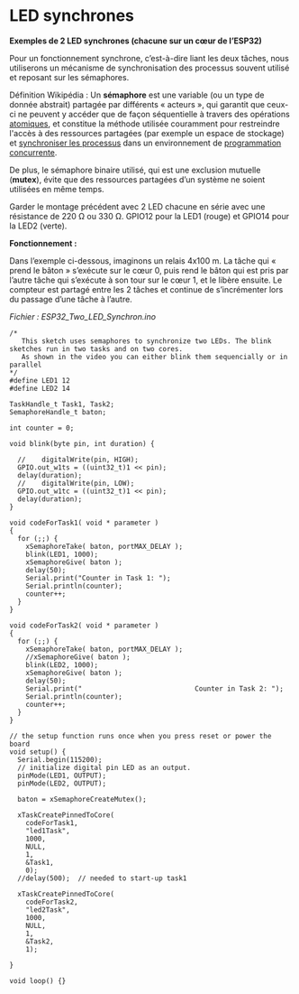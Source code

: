 # LED synchrones

**Exemples de 2 LED synchrones (chacune sur un cœur de l’ESP32)**

Pour un fonctionnement synchrone, c’est-à-dire liant les deux tâches, nous utiliserons un mécanisme de synchronisation des processus souvent utilisé et reposant sur les sémaphores.

Définition Wikipédia : Un **sémaphore** est une variable (ou un type de donnée abstrait) partagée par différents « acteurs », qui garantit que ceux-ci ne peuvent y accéder que de façon séquentielle à travers des opérations [atomiques](https://fr.wikipedia.org/wiki/Atomicit%C3%A9\_\(Informatique\)), et constitue la méthode utilisée couramment pour restreindre l'accès à des ressources partagées (par exemple un espace de stockage) et [synchroniser les processus](https://fr.wikipedia.org/wiki/Synchronisation\_\(multit%C3%A2ches\)) dans un environnement de [programmation concurrente](https://fr.wikipedia.org/wiki/Programmation\_concurrente).

De plus, le sémaphore binaire utilisé, qui est une exclusion mutuelle (**mutex**), évite que des ressources partagées d’un système ne soient utilisées en même temps.

Garder le montage précédent avec 2 LED chacune en série avec une résistance de 220 Ω ou 330 Ω. GPIO12 pour la LED1 (rouge) et GPIO14 pour la LED2 (verte).

**Fonctionnement :**

Dans l’exemple ci-dessous, imaginons un relais 4x100 m. La tâche qui « prend le bâton » s’exécute sur le cœur 0, puis rend le bâton qui est pris par l’autre tâche qui s’exécute à son tour sur le cœur 1, et le libère ensuite. Le compteur est partagé entre les 2 tâches et continue de s’incrémenter lors du passage d’une tâche à l’autre.

_Fichier : ESP32\_Two\_LED\_Synchron.ino_

```arduino
/*
   This sketch uses semaphores to synchronize two LEDs. The blink sketches run in two tasks and on two cores.
   As shown in the video you can either blink them sequencially or in parallel
*/
#define LED1 12
#define LED2 14

TaskHandle_t Task1, Task2;
SemaphoreHandle_t baton;

int counter = 0;

void blink(byte pin, int duration) {

  //    digitalWrite(pin, HIGH);
  GPIO.out_w1ts = ((uint32_t)1 << pin);
  delay(duration);
  //    digitalWrite(pin, LOW);
  GPIO.out_w1tc = ((uint32_t)1 << pin);
  delay(duration);
}

void codeForTask1( void * parameter )
{
  for (;;) {
    xSemaphoreTake( baton, portMAX_DELAY );
    blink(LED1, 1000);
    xSemaphoreGive( baton );
    delay(50);
    Serial.print("Counter in Task 1: ");
    Serial.println(counter);
    counter++;
  }
}

void codeForTask2( void * parameter )
{
  for (;;) {
    xSemaphoreTake( baton, portMAX_DELAY );
    //xSemaphoreGive( baton );
    blink(LED2, 1000);
    xSemaphoreGive( baton );
    delay(50);
    Serial.print("                            Counter in Task 2: ");
    Serial.println(counter);
    counter++;
  }
}

// the setup function runs once when you press reset or power the board
void setup() {
  Serial.begin(115200);
  // initialize digital pin LED as an output.
  pinMode(LED1, OUTPUT);
  pinMode(LED2, OUTPUT);

  baton = xSemaphoreCreateMutex();

  xTaskCreatePinnedToCore(
    codeForTask1,
    "led1Task",
    1000,
    NULL,
    1,
    &Task1,
    0);
  //delay(500);  // needed to start-up task1

  xTaskCreatePinnedToCore(
    codeForTask2,
    "led2Task",
    1000,
    NULL,
    1,
    &Task2,
    1);

}

void loop() {}
```
